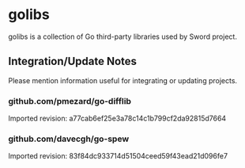 # golibs

golibs is a collection of Go third-party libraries used by Sword project.

## Integration/Update Notes

Please mention information useful for integrating or updating projects.

### github.com/pmezard/go-difflib

Imported revision: a77cab6ef25e3a78c14c1b799cf2da92815d7664

### github.com/davecgh/go-spew

Imported revision: 83f84dc933714d51504ceed59f43ead21d096fe7

